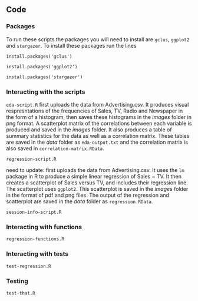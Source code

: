 ## Code

### Packages 

To run these scripts the packages you will need to install are `gclus`, `ggplot2` and `stargazer`. To install these packages run the lines

`install.packages('gclus')`

`install.packages('ggplot2')`

`install.packages('stargazer')`


### Interacting with the scripts

`eda-script.R` first uploads the data from Advertising.csv. It produces visual respresntations of the frequencies of Sales, TV, Radio and Newspaper in the form of a histogram, then saves these histograms in the _images_ folder in png format. A scatterplot matrix of the correlations between each variable is produced and saved in the _images_ folder. It also produces a table of summary statistics for the data as well as a correlation matrix. These tables are saved in the _data_ folder as `eda-output.txt` and the correlation matrix is also saved in `correlation-matrix.RData`. 

`regression-script.R` 

need to update: first uploads the data from Advertising.csv. It uses the `lm` package in R to produce a simple linear regression of Sales ~ TV. It then creates a scatterplot of Sales versus TV, and includes their regression line. The scatterplot uses `ggplot2`. This scatterplot is saved in the _images_ folder in the format of pdf and png files. The output of the regression and scatterplot are saved in the _data_ folder as `regression.RData`.

`session-info-script.R`

### Interacting with functions

`regression-functions.R`

### Interacting with tests
`test-regression.R`


### Testing

`test-that.R`

